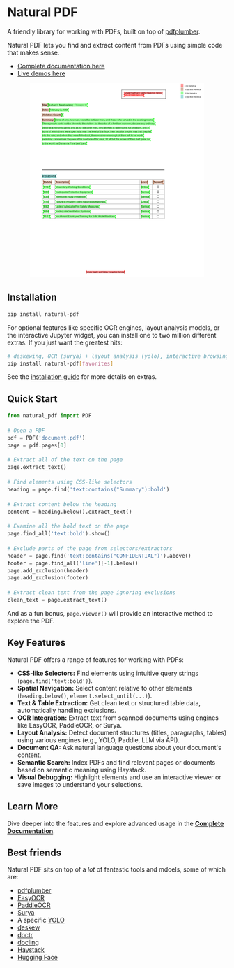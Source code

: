 # Natural PDF

A friendly library for working with PDFs, built on top of [pdfplumber](https://github.com/jsvine/pdfplumber).

Natural PDF lets you find and extract content from PDFs using simple code that makes sense.

- [Complete documentation here](https://jsoma.github.io/natural-pdf)
- [Live demos here](https://colab.research.google.com/github/jsoma/natural-pdf/)

<div style="max-width: 400px; margin: auto"><a href="sample-screen.png"><img src="sample-screen.png"></a></div>

## Installation

```bash
pip install natural-pdf
```

For optional features like specific OCR engines, layout analysis models, or the interactive Jupyter widget, you can install one to two million different extras. If you just want the greatest hits:

```bash
# deskewing, OCR (surya) + layout analysis (yolo), interactive browsing
pip install natural-pdf[favorites]
```

See the [installation guide](https://jsoma.github.io/natural-pdf/installation/) for more details on extras.

## Quick Start

```python
from natural_pdf import PDF

# Open a PDF
pdf = PDF('document.pdf')
page = pdf.pages[0]

# Extract all of the text on the page
page.extract_text()

# Find elements using CSS-like selectors
heading = page.find('text:contains("Summary"):bold')

# Extract content below the heading
content = heading.below().extract_text()

# Examine all the bold text on the page
page.find_all('text:bold').show()

# Exclude parts of the page from selectors/extractors
header = page.find('text:contains("CONFIDENTIAL")').above()
footer = page.find_all('line')[-1].below()
page.add_exclusion(header)
page.add_exclusion(footer)

# Extract clean text from the page ignoring exclusions
clean_text = page.extract_text()
```

And as a fun bonus, `page.viewer()` will provide an interactive method to explore the PDF.

## Key Features

Natural PDF offers a range of features for working with PDFs:

*   **CSS-like Selectors:** Find elements using intuitive query strings (`page.find('text:bold')`).
*   **Spatial Navigation:** Select content relative to other elements (`heading.below()`, `element.select_until(...)`).
*   **Text & Table Extraction:** Get clean text or structured table data, automatically handling exclusions.
*   **OCR Integration:** Extract text from scanned documents using engines like EasyOCR, PaddleOCR, or Surya.
*   **Layout Analysis:** Detect document structures (titles, paragraphs, tables) using various engines (e.g., YOLO, Paddle, LLM via API).
*   **Document QA:** Ask natural language questions about your document's content.
*   **Semantic Search:** Index PDFs and find relevant pages or documents based on semantic meaning using Haystack.
*   **Visual Debugging:** Highlight elements and use an interactive viewer or save images to understand your selections.

## Learn More

Dive deeper into the features and explore advanced usage in the [**Complete Documentation**](https://jsoma.github.io/natural-pdf).

## Best friends

Natural PDF sits on top of a *lot* of fantastic tools and mdoels, some of which are:

- [pdfplumber](https://github.com/jsvine/pdfplumber)
- [EasyOCR](https://www.jaided.ai/easyocr/)
- [PaddleOCR](https://paddlepaddle.github.io/PaddleOCR/latest/en/index.html)
- [Surya](https://github.com/VikParuchuri/surya)
- A specific [YOLO](https://github.com/opendatalab/DocLayout-YOLO)
- [deskew](https://github.com/sbrunner/deskew)
- [doctr](https://github.com/mindee/doctr)
- [docling](https://github.com/docling-project/docling)
- [Haystack](https://haystack.deepset.ai/)
- [Hugging Face](https://huggingface.co/models)
